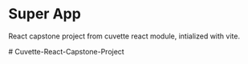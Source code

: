 # Super App

React capstone project from cuvette react module, intialized with vite.

#   C u v e t t e - R e a c t - C a p s t o n e - P r o j e c t  
 